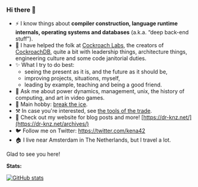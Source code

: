 ### Hi there 👋

- ⚡ I know things about **compiler construction, language runtime internals, operating systems and databases** (a.k.a. “deep back-end stuff”).
- 🏣 I have helped the folk at [Cockroach Labs](http://cockroachlabs.com), the creators of [CockroachDB](https://github.com/cockroachdb/cockroach),
  quite a bit with leadership things, architecture things, engineering culture and some code janitorial duties.
- ✨ What I try to do best:
  - seeing the present as it is, and the future as it should be,
  - improving projects, situations, myself,
  - leading by example, teaching and being a good friend.
- 💬 Ask me about power dynamics, management, unix, the history of computing, and art in video games.
- 🌱 Main hobby: [break the ice](https://breaktheice.social).
- ⚒ In case you're interested, see [the tools of the trade](workspace.md).
- 🔗 Check out my website for blog posts and more! [https://dr-knz.net/](https://dr-knz.net/archives/)
- 🐦 Follow me on Twitter: https://twitter.com/kena42
- 🏠 I live near Amsterdam in The Netherlands, but I travel a lot.

Glad to see you here!

**Stats:**

[![GitHub stats](https://github-readme-stats.vercel.app/api?username=knz&theme=dark&show_icons=true)](https://github.com/anuraghazra/github-readme-stats)

